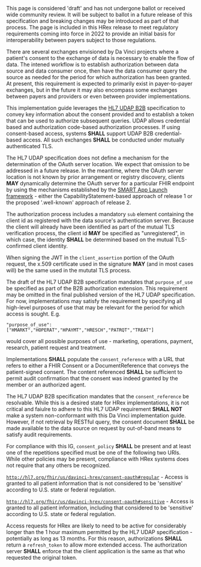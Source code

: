 <div class="stu-note">
This page is considered 'draft' and has not undergone ballot or received wide community review.  It will be subject to ballot in a future release of this specification and breaking changes may be introduced as part of that process.  The page is included in this HRex release to meet regulatory requirements coming into force in 2022 to provide an initial basis for interoperability between payers subject to those regulations.
</div>

There are several exchanges envisioned by Da Vinci projects where a patient's consent to the exchange of data is necessary to enable the flow of data.  The intened workflow is to establish authorization between data source and data consumer once, then have the data consumer query the source as needed for the period for which authorization has been granted.  At present, this requirement is expected to primarily exist in payer-to-payer exchanges, but in the future it may also encompass some exchanges between payers and providers or even between provider implementations.

This implementation guide leverages the [HL7 UDAP B2B]({{site.data.fhir.udap}}b2b.html) specification to convey key information about the consent provided and to establish a token that can be used to authorize subsequent queries.  UDAP allows credential based and authorization code-based authorization processes.  If using consent-based access, systems **SHALL** support UDAP B2B credential-based access.  All such exchanges **SHALL** be conducted under mutually authenticated TLS.

The HL7 UDAP specification does not define a mechanism for the determination of the OAuth server location.  We expect that omission to be addressed in a future release.  In the meantime, where the OAuth server location is not known by prior arrangement or registry discovery, clients **MAY** dynamically determine the OAuth server for a particular FHIR endpoint by using the mechanisms established by the [SMART App Launch framework](http://hl7.org/fhir/smart-app-launch) - either the CapabilityStatement-based approach of release 1 or the proposed '.well-known' approach of release 2.

The authorization process includes a mandatory <code>sub</code> element containing the client id as registered with the data source's authentication server.  Because the client will already have been identified as part of the mutual TLS verification process, the client id **MAY** be specified as "unregistered", in which case, the identity **SHALL** be determined based on the mutual TLS-confirmed client identity.  

When signing the JWT in the <code>client_assertion</code> portion of the OAuth request, the x.509 certificate used in the signature **MAY** (and in most cases will) be the same used in the mututal TLS process.

The draft of the HL7 UDAP B2B specification mandates that <code>purpose_of_use</code> be specified as part of the B2B authorization extension.  This requirement may be omitted in the final published version of the HL7 UDAP specification.  For now, implementations may satisfy the requirement by specifying all high-level purposes of use that may be relevant for the period for which access is sought.  E.g. 

<code>"purpose_of_use": ["HMARKT","HOPERAT","HPAYMT","HRESCH","PATRQT","TREAT"]</code>

would cover all possible purposes of use - marketing, operations, payment, research, patient request and treatment.  

Implementations **SHALL** populate the <code>consent_reference</code> with a URL that refers to either a FHIR Consent or a DocumentReference that conveys the patient-signed consent.  The content referenced **SHALL** be sufficient to permit audit confirmation that the consent was indeed granted by the member or an authorized agent.

The HL7 UDAP B2B specification mandates that the <code>consent_reference</code> be resolvable.  While this is a desired state for HRex implementations, it is not critical and faiulre to adhere to this HL7 UDAP requirement **SHALL NOT** make a system non-conformant with this Da Vinci implementation guide.  However, if not retrieval by RESTful query, the consent document **SHALL** be made available to the data source on request by out-of-band means to satisfy audit requirements.

For compliance with this IG, <code>consent_policy</code> **SHALL** be present and at least one of the repetitions specified must be one of the following two URIs.  While other policies may be present, compliance with HRex systems does not require that any others be recognized.

<a name="regular"> </a>
<code>http://hl7.org/fhir/us/davinci-hrex/consent-oauth#regular</code> - Access is granted to all patient information that is not considered to be 'sensitive' according to U.S. state or federal regulation.

<a name="sensitive"> </a>
<code>http://hl7.org/fhir/us/davinci-hrex/consent-oauth#sensitive</code> - Access is granted to all patient information, including that considered to be 'sensitive' according to U.S. state or federal regulation.

Access requests for HRex are likely to need to be active for considerably longer than the 1 hour maximum permitted by the HL7 UDAP specification - potentially as long as 13 months.  For this reason, authorizations **SHALL** return a <code>refresh_token</code> to allow more extended access.  The authorization server **SHALL** enforce that the client application is the same as that who requested the original token.